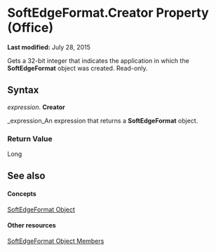 
# SoftEdgeFormat.Creator Property (Office)

 **Last modified:** July 28, 2015

Gets a 32-bit integer that indicates the application in which the  **SoftEdgeFormat** object was created. Read-only.

## Syntax

 _expression_. **Creator**

 _expression_An expression that returns a  **SoftEdgeFormat** object.


### Return Value

Long


## See also


#### Concepts


 [SoftEdgeFormat Object](9d9b34e1-03b5-9e56-b9ea-89c7ecce0370.md)
#### Other resources


 [SoftEdgeFormat Object Members](a2d2a5b6-ffa1-3cfe-c84b-ca2bf04b0e94.md)
